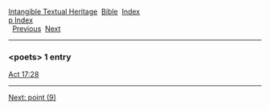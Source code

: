 [Intangible Textual Heritage](../../index)  [Bible](../index) 
[Index](index)   
[p Index](_p_)  
  [Previous](c08658)  [Next](c08660) 

------------------------------------------------------------------------

### &lt;poets&gt; 1 entry

[Act 17:28](../kjv/act017.htm#028)  

------------------------------------------------------------------------

[Next: point (9)](c08660)
